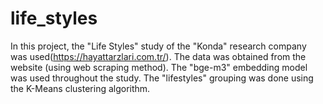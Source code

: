 # life_styles
In this project, the "Life Styles" study of the "Konda" research company was used(https://hayattarzlari.com.tr/). The data was obtained from the website (using web scraping method). The "bge-m3" embedding model was used throughout the study. The "lifestyles" grouping was done using the K-Means clustering algorithm.
